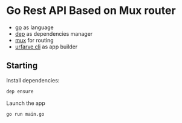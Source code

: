 # Go Rest API Based on Mux router

* [go](https://golang.org/) as language
* [dep](https://github.com/golang/dep) as dependencies manager
* [mux](https://github.com/gorilla/mux#examples) for routing
* [urfarve cli](https://github.com/urfave/cli) as app builder

## Starting

Install dependencies:

```bash
dep ensure
```

Launch the app

```bash
go run main.go
```
